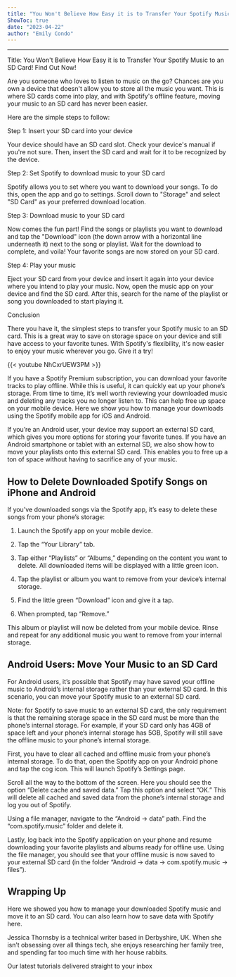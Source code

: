 ```yaml
---
title: "You Won't Believe How Easy it is to Transfer Your Spotify Music to an SD Card! Find Out Now!"
ShowToc: true 
date: "2023-04-22"
author: "Emily Condo"
---
```

*****
Title: You Won't Believe How Easy it is to Transfer Your Spotify Music to an SD Card! Find Out Now!

Are you someone who loves to listen to music on the go? Chances are you own a device that doesn't allow you to store all the music you want. This is where SD cards come into play, and with Spotify's offline feature, moving your music to an SD card has never been easier. 

Here are the simple steps to follow:

Step 1: Insert your SD card into your device

Your device should have an SD card slot. Check your device's manual if you're not sure. Then, insert the SD card and wait for it to be recognized by the device.

Step 2: Set Spotify to download music to your SD card

Spotify allows you to set where you want to download your songs. To do this, open the app and go to settings. Scroll down to "Storage" and select "SD Card" as your preferred download location.

Step 3: Download music to your SD card

Now comes the fun part! Find the songs or playlists you want to download and tap the "Download" icon (the down arrow with a horizontal line underneath it) next to the song or playlist. Wait for the download to complete, and voila! Your favorite songs are now stored on your SD card.

Step 4: Play your music

Eject your SD card from your device and insert it again into your device where you intend to play your music. Now, open the music app on your device and find the SD card. After this, search for the name of the playlist or song you downloaded to start playing it.

Conclusion

There you have it, the simplest steps to transfer your Spotify music to an SD card. This is a great way to save on storage space on your device and still have access to your favorite tunes. With Spotify's flexibility, it's now easier to enjoy your music wherever you go. Give it a try!

{{< youtube NhCxrUEW3PM >}} 



If you have a Spotify Premium subscription, you can download your favorite tracks to play offline. While this is useful, it can quickly eat up your phone’s storage. From time to time, it’s well worth reviewing your downloaded music and deleting any tracks you no longer listen to. This can help free up space on your mobile device. Here we show you how to manage your downloads using the Spotify mobile app for iOS and Android. 
 
If you’re an Android user, your device may support an external SD card, which gives you more options for storing your favorite tunes. If you have an Android smartphone or tablet with an external SD, we also show how to move your playlists onto this external SD card. This enables you to free up a ton of space without having to sacrifice any of your music.
 
## How to Delete Downloaded Spotify Songs on iPhone and Android
 
If you’ve downloaded songs via the Spotify app, it’s easy to delete these songs from your phone’s storage:
 
1. Launch the Spotify app on your mobile device.
 
2. Tap the “Your Library” tab.
 
3. Tap either “Playlists” or “Albums,” depending on the content you want to delete. All downloaded items will be displayed with a little green icon.
 
4. Tap the playlist or album you want to remove from your device’s internal storage.
 
5. Find the little green “Download” icon and give it a tap.
 
6. When prompted, tap “Remove.”
 
This album or playlist will now be deleted from your mobile device. Rinse and repeat for any additional music you want to remove from your internal storage. 
 
## Android Users: Move Your Music to an SD Card 
 
For Android users, it’s possible that Spotify may have saved your offline music to Android’s internal storage rather than your external SD card. In this scenario, you can move your Spotify music to an external SD card.  
 
Note: for Spotify to save music to an external SD card, the only requirement is that the remaining storage space in the SD card must be more than the phone’s internal storage. For example, if your SD card only has 4GB of space left and your phone’s internal storage has 5GB, Spotify will still save the offline music to your phone’s internal storage.
 
First, you have to clear all cached and offline music from your phone’s internal storage. To do that, open the Spotify app on your Android phone and tap the cog icon. This will launch Spotify’s Settings page.
 
Scroll all the way to the bottom of the screen. Here you should see the option “Delete cache and saved data.” Tap this option and select “OK.” This will delete all cached and saved data from the phone’s internal storage and log you out of Spotify.  
 
Using a file manager, navigate to the “Android -> data” path. Find the “com.spotify.music” folder and delete it.
 
Lastly, log back into the Spotify application on your phone and resume downloading your favorite playlists and albums ready for offline use. Using the file manager, you should see that your offline music is now saved to your external SD card (in the folder “Android -> data -> com.spotify.music -> files”).
 
## Wrapping Up
 
Here we showed you how to manage your downloaded Spotify music and move it to an SD card. You can also learn how to save data with Spotify here.
 
Jessica Thornsby is a technical writer based in Derbyshire, UK. When she isn’t obsessing over all things tech, she enjoys researching her family tree, and spending far too much time with her house rabbits.
 
Our latest tutorials delivered straight to your inbox




